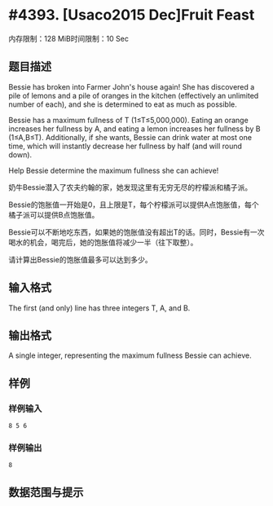 # #4393. [Usaco2015 Dec]Fruit Feast

内存限制：128 MiB时间限制：10 Sec

## 题目描述

Bessie has broken into Farmer John's house again! She has discovered a pile of lemons and a pile of oranges in the kitchen (effectively an unlimited number of each), and she is determined to eat as much as possible.

Bessie has a maximum fullness of T (1&le;T&le;5,000,000). Eating an orange increases her fullness by A, and eating a lemon increases her fullness by B (1&le;A,B&le;T). Additionally, if she wants, Bessie can drink water at most one time, which will instantly decrease her fullness by half (and will round down).

Help Bessie determine the maximum fullness she can achieve!

奶牛Bessie潜入了农夫约翰的家，她发现这里有无穷无尽的柠檬派和橘子派。

Bessie的饱胀值一开始是0，且上限是T，每个柠檬派可以提供A点饱胀值，每个橘子派可以提供B点饱胀值。

Bessie可以不断地吃东西，如果她的饱胀值没有超出T的话。同时，Bessie有一次喝水的机会，喝完后，她的饱胀值将减少一半（往下取整）。

请计算出Bessie的饱胀值最多可以达到多少。

## 输入格式

The first (and only) line has three integers T, A, and B.

## 输出格式

A single integer, representing the maximum fullness Bessie can achieve.

## 样例

### 样例输入

    
    8 5 6
    

### 样例输出

    
    8
    

## 数据范围与提示
